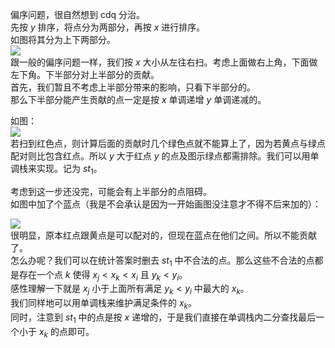 偏序问题，很自然想到 cdq 分治。  
先按 $y$ 排序，将点分为两部分，再按 $x$ 进行排序。  
如图将其分为上下两部分。  
![](https://cdn.luogu.com.cn/upload/image_hosting/szmilm2x.png?x-oss-process=image/resize,m_lfit,h_170,w_225)  
跟一般的偏序问题一样，我们按 $x$ 大小从左往右扫。考虑上面做右上角，下面做左下角。下半部分对上半部分的贡献。  
首先，我们暂且不考虑上半部分带来的影响，只看下半部分的。  
那么下半部分能产生贡献的点一定是按 $x$ 单调递增 $y$ 单调递减的。    

如图：  
![](https://cdn.luogu.com.cn/upload/image_hosting/zqpbhud1.png?x-oss-process=image/resize,m_lfit,h_170,w_225)  
若扫到红色点，则计算后面的贡献时几个绿色点就不能算上了，因为若黄点与绿点配对则比包含红点。所以 $y$ 大于红点 $y$ 的点及图示绿点都需排除。我们可以用单调栈来实现。记为 $st_1$。  
  
考虑到这一步还没完，可能会有上半部分的点阻碍。  
如图中加了个蓝点（我是不会承认是因为一开始画图没注意才不得不后来加的）：  

![](https://cdn.luogu.com.cn/upload/image_hosting/jft1djf8.png?x-oss-process=image/resize,m_lfit,h_170,w_225)  
很明显，原本红点跟黄点是可以配对的，但现在蓝点在他们之间。所以不能贡献了。  
怎么办呢？我们可以在统计答案时删去 $st_1$ 中不合法的点。那么这些不合法的点都是存在一个点 $k$ 使得 $x_j < x_k < x_i$ 且 $y_k < y_i$。  
感性理解一下就是 $x_j$ 小于上面所有满足 $y_k < y_i$ 中最大的 $x_k$。  
我们同样地可以用单调栈来维护满足条件的 $x_k$。  
同时，注意到 $st_1$ 中的点是按 $x$ 递增的，于是我们直接在单调栈内二分查找最后一个小于 $x_k$ 的点即可。 